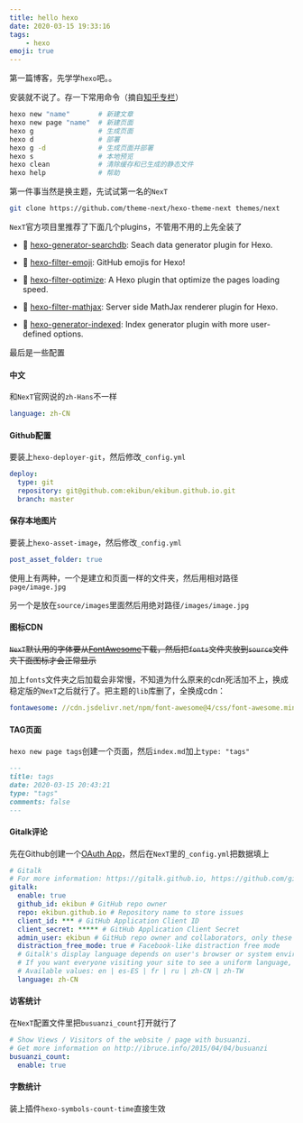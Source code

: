 ```yaml
---
title: hello hexo
date: 2020-03-15 19:33:16
tags: 
	- hexo
emoji: true
---
```




第一篇博客，先学学`hexo`吧。。

<!--more-->

安装就不说了。存一下常用命令（摘自[知乎专栏](https://zhuanlan.zhihu.com/p/60578464)）

```bash
hexo new "name"       # 新建文章
hexo new page "name"  # 新建页面
hexo g                # 生成页面
hexo d                # 部署
hexo g -d             # 生成页面并部署
hexo s                # 本地预览
hexo clean            # 清除缓存和已生成的静态文件
hexo help             # 帮助
```

第一件事当然是换主题，先试试第一名的`NexT`

```bash
git clone https://github.com/theme-next/hexo-theme-next themes/next
```

`NexT`官方项目里推荐了下面几个plugins，不管用不用的上先全装了


* :mag_right: [hexo-generator-searchdb](https://github.com/theme-next/hexo-generator-searchdb): Seach data generator plugin for Hexo.

* :tada: [hexo-filter-emoji](https://github.com/theme-next/hexo-filter-emoji): GitHub emojis for Hexo!

* :crystal_ball: [hexo-filter-optimize](https://github.com/theme-next/hexo-filter-optimize): A Hexo plugin that optimize the pages loading speed.

* :100: [hexo-filter-mathjax](https://github.com/stevenjoezhang/hexo-filter-mathjax): Server side MathJax renderer plugin for Hexo.

* :triangular_flag_on_post: [hexo-generator-indexed](https://github.com/stevenjoezhang/hexo-generator-indexed): Index generator plugin with more user-defined options.

最后是一些配置

#### 中文

和`NexT`官网说的`zh-Hans`不一样

```yaml
language: zh-CN
```

#### Github配置

要装上`hexo-deployer-git`，然后修改`_config.yml`

```yaml
deploy:
  type: git
  repository: git@github.com:ekibun/ekibun.github.io.git
  branch: master
```

#### 保存本地图片

要装上`hexo-asset-image`，然后修改`_config.yml`

```yaml
post_asset_folder: true
```

使用上有两种，一个是建立和页面一样的文件夹，然后用相对路径`page/image.jpg`

另一个是放在`source/images`里面然后用绝对路径`/images/image.jpg`

#### 图标CDN

~~`NexT`默认用的字体要从[FontAwesome](http://www.fontawesome.com.cn/)下载，然后把`fonts`文件夹放到`source`文件夹下面图标才会正常显示~~

加上`fonts`文件夹之后加载会非常慢，不知道为什么原来的cdn死活加不上，换成稳定版的`NexT`之后就行了。把主题的`lib`库删了，全换成cdn：

```yml
fontawesome: //cdn.jsdelivr.net/npm/font-awesome@4/css/font-awesome.min.css
```

#### TAG页面

`hexo new page tags`创建一个页面，然后`index.md`加上`type: "tags"`

```markdown
---
title: tags
date: 2020-03-15 20:43:21
type: "tags"
comments: false
---
```

#### Gitalk评论

先在Github创建一个[OAuth App](https://github.com/settings/developers )，然后在`NexT`里的`_config.yml`把数据填上

```yaml
# Gitalk
# For more information: https://gitalk.github.io, https://github.com/gitalk/gitalk
gitalk:
  enable: true
  github_id: ekibun # GitHub repo owner
  repo: ekibun.github.io # Repository name to store issues
  client_id: *** # GitHub Application Client ID
  client_secret: ***** # GitHub Application Client Secret
  admin_user: ekibun # GitHub repo owner and collaborators, only these guys can initialize gitHub issues
  distraction_free_mode: true # Facebook-like distraction free mode
  # Gitalk's display language depends on user's browser or system environment
  # If you want everyone visiting your site to see a uniform language, you can set a force language value
  # Available values: en | es-ES | fr | ru | zh-CN | zh-TW
  language: zh-CN
```

#### 访客统计

在`NexT`配置文件里把`busuanzi_count`打开就行了

```yaml
# Show Views / Visitors of the website / page with busuanzi.
# Get more information on http://ibruce.info/2015/04/04/busuanzi
busuanzi_count:
  enable: true
```

#### 字数统计

装上插件`hexo-symbols-count-time`直接生效

